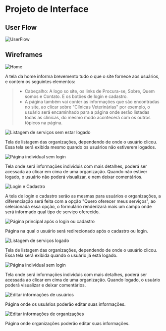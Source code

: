 # Projeto de Interface

## User Flow

![UserFlow](img/userflow.png)

## Wireframes

![Home](img/main-page.png)

A tela da home informa brevemento tudo o que o site fornece aos usuários, e contem os seguintes elementos:

> - Cabeçalho: A logo so site, os links de Procura-se, Sobre, Quem somos e Contato. E os botôes de login e cadastro.
> - A página também vai conter as informações que são encontradas no site, ao clicar sobre "Clínicas Veterinárias" por exemplo, o usuário será encaminhado para a página onde serão listadas todas as clínicas, do mesmo modo acontecerá com os outros tópicos na página.

![Listagem de serviços sem estar logado](img/service-list-not-logged-in.png)

Tela de listagem das organizações, dependendo de onde o usuário clicou. Essa tela será exibida mesmo quando os usuários não estiverem logados.

![Página individual sem login](img/individual-page-not-logged.png)

Tela onde será informações individuis com mais detalhes, poderá ser acessada ao clicar em cima de uma organização. Quando não estiver logado, o usuário não poderá visualizar, e nem deixar comentários.

![Login e Cadastro](img/login.png)

A tela de login e cadastro serão as mesmas para usuários e organizações, a diferenciação será feita com a opção "Quero oferecer meus serviços", ao selecionada essa opção, o formulário renderizará mais um campo onde será informado qual tipo de serviço oferecido.

![Página principal após o login ou cadastro](img/main-page-after-login.png)

Página na qual o usuário será redirecionado após o cadastro ou login.

![Listagem de serviços logado](img/service-list-when-logged.png)

Tela de listagem das organizações, dependendo de onde o usuário clicou. Essa tela será exibida quando o usuário já está logado.

![Página individual sem login](img/individual-page-logged.png)

Tela onde será informações individuis com mais detalhes, poderá ser acessada ao clicar em cima de uma organização. Quando logado, o usuário poderá visualizar e deixar comentários.

![Editar informações de usuários](img/user-edit-info.png)

Página onde os usuários poderão editar suas informações.

![Editar informações de organizações](img/organization-edit-info.png)

Página onde organizações poderão editar suas informações.
